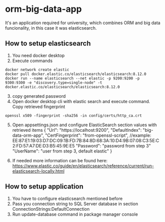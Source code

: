 # orm-big-data-app

It's an application required for university, which combines ORM and big data funcionality, in this case it was elasticsearch.

## How to setup elasticsearch

1. You need docker desktop
2. Execute commands

```
docker network create elastic
docker pull docker.elastic.co/elasticsearch/elasticsearch:8.12.0
docker run --name elasticsearch --net elastic -p 9200:9200 -p 9300:9300 -e "discovery.type=single-node" -t docker.elastic.co/elasticsearch/elasticsearch:8.12.0
```

3. copy generated password
4. Open docker desktop cli with elastic search and execute command. Copy retrieved fingerprint

```
openssl x509 -fingerprint -sha256 -in config/certs/http_ca.crt
```

5. Open appsettings.json and configure ElasticSearch section values with retrieved items
   {
   "Url": "https://localhost:9200",
   "DefaultIndex": "big-data-orm-app",
   "CertFingerprint": "from-openssl-script", //example: EE:87:E1:19:03:D7:DC:09:1B:FD:7B:84:8D:68:3A:10:D4:9B:07:08:C3:5E:C2:FD:57:A7:DE:D3:B5:45:9E:E5
   "Password": "password from step 3"
   "UserName": "user from step 3, default elastic"
   }

6. If needed more information can be found here: https://www.elastic.co/guide/en/elasticsearch/reference/current/run-elasticsearch-locally.html

## How to setup application

1. You have to configure elasticsearch mentioned before
2. Pass you connection string to SQL Server database in section ConnectionStrings:DefaultConnection
3. Run update-database command in package manager console
